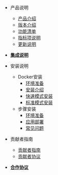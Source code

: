 <!-- _sidebar.md -->
  
- 产品说明
  - [产品介绍](/introduce.md)
  - [版本介绍](/version.md)
  - [功能清单](/funclist.md)
  - [指标项说明](/indicator-desc.md)
  - [更新说明](/changelog.md)

- [**集成说明**](/quickstart/integration.md)

- 安装说明
  - Docker安装
    - [环境准备](/installation/preperation.md)
    - [安装介绍](/installation/introduce.md)
    - [快速模式安装](/installation/quickmode.md)
    - [标准模式安装](/installation/standard.md)
  - 步骤安装
    - [环境准备](/quickstart/preparation.md)
    - [应用部署](/quickstart/deployment.md)
    - [常见问题](/quickstart/question.md)
- 贡献者指南
  - [贡献者指南](/contributor/guide.md)
  - [贡献者协议](/contributor/agreement.md)
- [**合作协议**](/license.md)

<!-- 
- 系列产品
  - AccessLog
    - [产品介绍](/accesslog/introduce.md)
    - [应用部署](/accesslog/deployment.md) -->